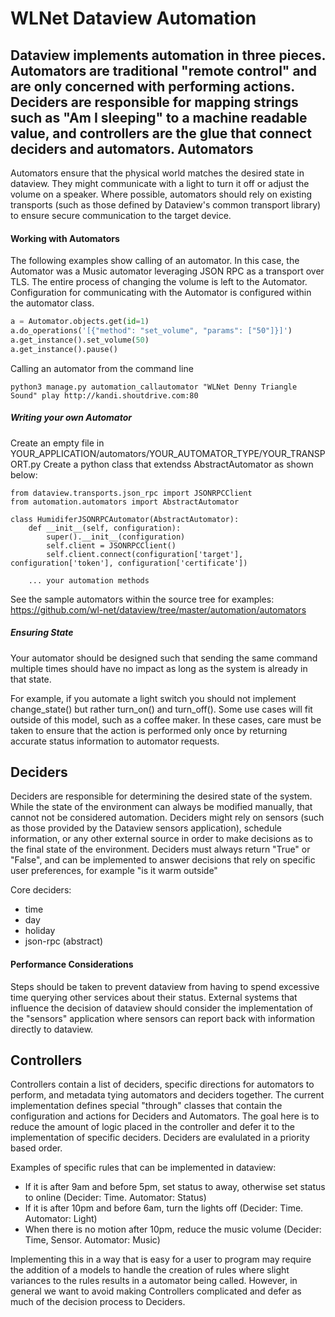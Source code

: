 WLNet Dataview Automation
=========================

Dataview implements automation in three pieces. Automators are traditional "remote control" and are only concerned with performing actions. Deciders are responsible for mapping strings such as "Am I sleeping" to a machine readable value, and controllers are the glue that connect deciders and automators.
Automators
----

Automators ensure that the physical world matches the desired state in dataview. They might communicate with a light to turn it off or adjust the volume on a speaker. Where possible, automators should rely on existing transports (such as those defined by Dataview's common transport library) to ensure secure communication to the target device.

#### Working with Automators

The following examples show calling of an automator. In this case, the Automator was a Music automator leveraging JSON RPC as a transport over TLS. The entire process of changing the volume is left to the Automator. Configuration for communicating with the Automator is configured within the automator class.

```python
a = Automator.objects.get(id=1)
a.do_operations('[{"method": "set_volume", "params": ["50"]}]')
a.get_instance().set_volume(50)
a.get_instance().pause()
```

Calling an automator from the command line

```
python3 manage.py automation_callautomator "WLNet Denny Triangle Sound" play http://kandi.shoutdrive.com:80
```
##### Writing your own Automator

Create an empty file in YOUR_APPLICATION/automators/YOUR_AUTOMATOR_TYPE/YOUR_TRANSPORT.py Create a python class that extendss AbstractAutomator as shown below:

````
from dataview.transports.json_rpc import JSONRPCClient
from automation.automators import AbstractAutomator

class HumidiferJSONRPCAutomator(AbstractAutomator):
    def __init__(self, configuration):
        super().__init__(configuration)
        self.client = JSONRPCClient()
        self.client.connect(configuration['target'], configuration['token'], configuration['certificate'])
        
    ... your automation methods
````

See the sample automators within the source tree for examples:
https://github.com/wl-net/dataview/tree/master/automation/automators

##### Ensuring State

Your automator should be designed such that sending the same command multiple times should have no impact as long as the system is already in that state.

For example, if you automate a light switch you should not implement change_state() but rather turn_on() and turn_off(). Some use cases will fit outside of this model, such as a coffee maker. In these cases, care must be taken to ensure that the action is performed only once by returning accurate status information to automator requests.

Deciders
----

Deciders are responsible for determining the desired state of the system. While the state of the environment can always be modified manually, that cannot not be considered automation. Deciders might rely on sensors (such as those provided by the Dataview sensors application), schedule information, or any other external source in order to make decisions as to the final state of the environment. Deciders must always return "True" or "False", and can be implemented to answer decisions that rely on specific user preferences, for example "is it warm outside"

Core deciders:

* time
* day
* holiday
* json-rpc (abstract)

#### Performance Considerations

Steps should be taken to prevent dataview from having to spend excessive time querying other services about their status. External systems that influence the decision of dataview should consider the implementation of the "sensors" application where sensors can report back with information directly to dataview.

Controllers
----

Controllers contain a list of deciders, specific directions for automators to perform, and metadata tying automators and deciders together. The current implementation defines special "through" classes that contain the configuration and actions for Deciders and Automators. The goal here is to reduce the amount of logic placed in the controller and defer it to the implementation of specific deciders. Deciders are evalulated in a priority based order.

Examples of specific rules that can be implemented in dataview:

* If it is after 9am and before 5pm, set status to away, otherwise set status to online (Decider: Time. Automator: Status)
* If it is after 10pm and before 6am, turn the lights off (Decider: Time. Automator: Light)
* When there is no motion after 10pm, reduce the music volume (Decider: Time, Sensor. Automator: Music)

Implementing this in a way that is easy for a user to program may require the addition of a models to handle the creation of rules where slight variances to the rules results in a automator being called.  However, in general we want to avoid making Controllers complicated and defer as much of the decision process to Deciders.
